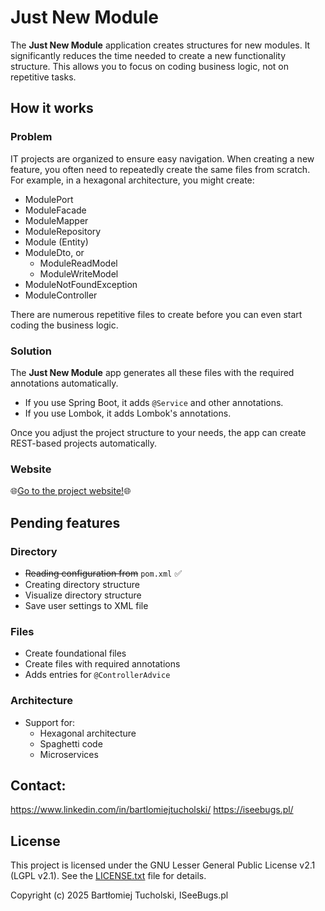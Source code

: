 # Just New Module
The **Just New Module** application creates structures for new modules.
It significantly reduces the time needed to create a new functionality structure.
This allows you to focus on coding business logic, not on repetitive tasks.

## How it works
### Problem
IT projects are organized to ensure easy navigation.
When creating a new feature, you often need to repeatedly create the same files from scratch.
For example, in a hexagonal architecture, you might create: 
* ModulePort
* ModuleFacade
* ModuleMapper
* ModuleRepository
* Module (Entity)
* ModuleDto, or
  * ModuleReadModel
  * ModuleWriteModel
* ModuleNotFoundException
* ModuleController

There are numerous repetitive files to create before you can even start coding the business logic.

### Solution
The **Just New Module** app generates all these files with the required annotations automatically.
* If you use Spring Boot, it adds ```@Service``` and other annotations.
* If you use Lombok, it adds Lombok's annotations.

Once you adjust the project structure to your needs, the app can create REST-based projects automatically.

### Website
🌐[Go to the project website!](https://justnewmodule.com/)🌐



## Pending features

### Directory
  * ~~Reading configuration from~~ ```pom.xml``` ✅
  * Creating directory structure
  * Visualize directory structure
  * Save user settings to XML file
### Files
  * Create foundational files
  * Create files with required annotations
  * Adds entries for ```@ControllerAdvice```
### Architecture
* Support for:
  * Hexagonal architecture
  * Spaghetti code
  * Microservices

## Contact:
https://www.linkedin.com/in/bartlomiejtucholski/
https://iseebugs.pl/

## License
This project is licensed under the GNU Lesser General Public License v2.1 (LGPL v2.1).
See the [LICENSE.txt](LICENSE.txt) file for details.

Copyright (c) 2025 Bartłomiej Tucholski, ISeeBugs.pl

